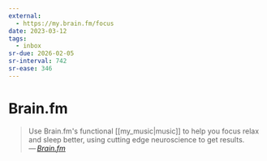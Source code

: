 ```yaml
---
external:
  - https://my.brain.fm/focus
date: 2023-03-12
tags:
  - inbox
sr-due: 2026-02-05
sr-interval: 742
sr-ease: 346
---
```


# Brain.fm

> Use Brain.fm's functional [[my_music|music]] to help you focus relax and sleep
> better, using cutting edge neuroscience to get results.\
> — <cite>[Brain.fm](https://www.brain.fm/)</cite>

